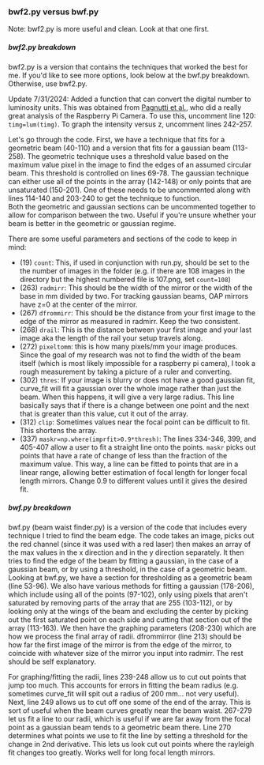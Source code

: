 ### bwf2.py versus bwf.py
Note: bwf2.py is more useful and clean. Look at that one first.

##### bwf2.py breakdown
bwf2.py is a version that contains the techniques that worked the best for me. If you'd like to see more options, look below at the bwf.py breakdown. Otherwise, use bwf2.py.

Update 7/31/2024: Added a function that can convert the digital number to luminosity units. This was obtained from [Pagnutti et al.](https://doi.org/10.1117/1.JEI.26.1.013014), who did a really great analysis of the Raspberry Pi Camera. To use this, uncomment line 120: ``timg=lum(timg)``. To graph the intensity versus z, uncomment lines 242-257.

Let's go through the code. First, we have a technique that fits for a geometric beam (40-110) and a version that fits for a gaussian beam (113-258).
The geometric technique uses a threshold value based on the maximum value pixel in the image to find the edges of an assumed circular beam. This threshold is controlled on lines 69-78.
The gaussian technique can either use all of the points in the array (142-148) or only points that are unsaturated (150-201). One of these needs to be uncommented along with lines 114-140 and 203-240 to get the technique to function.  
Both the geometric and gaussian sections can be uncommented together to allow for comparison between the two. Useful if you're unsure whether your beam is better in the geometric or gaussian regime.

There are some useful parameters and sections of the code to keep in mind: 
* (19) ``count``: This, if used in conjunction with run.py, should be set to the the number of images in the folder (e.g. if there are 108 images in the directory but the highest numbered file is 107.png, set ``count=108``)
* (263) ``radmirr``: This should be the width of the mirror or the width of the base in mm divided by two. For tracking gaussian beams, OAP mirrors have z=0 at the center of the mirror.
* (267) ``dfrommirr``: This should be the distance from your first image to the edge of the mirror as measured in radmirr. Keep the two consistent.
* (268) ``drail``: This is the distance between your first image and your last image aka the length of the rail your setup travels along.
* (272) ``pixeltomm``: this is how many pixels/mm your image produces. Since the goal of my research was not to find the width of the beam itself (which is most likely impossible for a raspberry pi camera), I took a rough measurement by taking a picture of a ruler and converting.
* (302) ``thres``: If your image is blurry or does not have a good gaussian fit, curve_fit will fit a gaussian over the whole image rather than just the beam. When this happens, it will give a very large radius. This line basically says that if there is a change between one point and the next that is greater than this value, cut it out of the array.
* (312) ``clip``: Sometimes values near the focal point can be difficult to fit. This shortens the array.
* (337) ``maskr=np.where(imprfit>0.9*thresh)``: The lines 334-346, 399, and 405-407 allow a user to fit a straight line onto the points. ``maskr`` picks out points that have a rate of change of less than the fraction of the maximum value. This way, a line can be fitted to points that are in a linear range, allowing better estimation of focal length for longer focal length mirrors. Change 0.9 to different values until it gives the desired fit. 

##### bwf.py breakdown
bwf.py (beam waist finder.py) is a version of the code that includes every technique I tried to find the beam edge. The code takes an image, picks out the red channel (since it was used with a red laser) then makes an array of the max values in the x direction and in the y direction separately. It then tries to find the edge of the beam by fitting a gaussian, in the case of a gaussian beam, or by using a threshold, in the case of a geometric beam. Looking at bwf.py, we have a section for thresholding as a geometric beam (line 53-96). We also have various methods for fitting a gaussian (178-206), which include using all of the points (97-102), only using pixels that aren't saturated by removing parts of the array that are 255 (103-112), or by looking only at the wings of the beam and excluding the center by picking out the first saturated point on each side and cutting that section out of the array (113-163). We then have the graphing parameters (208-230) which are how we process the final array of radii. dfrommirror (line 213) should be how far the first image of the mirror is from the edge of the mirror, to coincide with whatever size of the mirror you input into radmirr. The rest should be self explanatory. 

For graphing/fitting the radii, lines 239-248 allow us to cut out points that jump too much. This accounts for errors in fitting the beam radius (e.g. sometimes curve_fit will spit out a radius of 200 mm... not very useful). Next, line 249 allows us to cut off one some of the end of the array. This is sort of useful when the beam curves greatly near the beam waist. 267-279 let us fit a line to our radii, which is useful if we are far away from the focal point as a gaussian beam tends to a geometric beam there. Line 270 determines what points we use to fit the line by setting a threshold for the change in 2nd derivative. This lets us look cut out points where the rayleigh fit changes too greatly. Works well for long focal length mirrors. 
